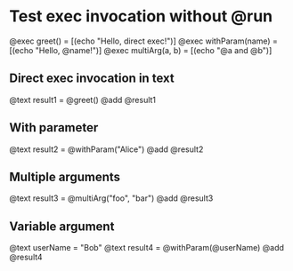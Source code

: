 # Test exec invocation without @run

@exec greet() = [(echo "Hello, direct exec!")]
@exec withParam(name) = [(echo "Hello, @name!")]
@exec multiArg(a, b) = [(echo "@a and @b")]

## Direct exec invocation in text
@text result1 = @greet()
@add @result1

## With parameter
@text result2 = @withParam("Alice")
@add @result2

## Multiple arguments
@text result3 = @multiArg("foo", "bar")
@add @result3

## Variable argument
@text userName = "Bob"
@text result4 = @withParam(@userName)
@add @result4